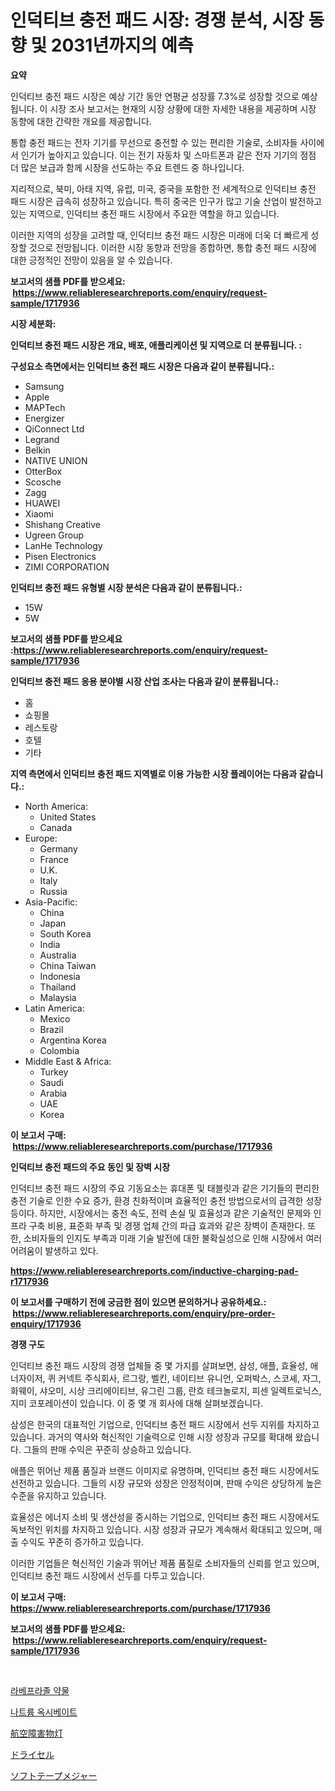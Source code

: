 <p><h1>인덕티브 충전 패드 시장: 경쟁 분석, 시장 동향 및 2031년까지의 예측</h1></p><p><strong>요약</strong></p>
<p><p>인덕티브 충전 패드 시장은 예상 기간 동안 연평균 성장률 7.3%로 성장할 것으로 예상됩니다. 이 시장 조사 보고서는 현재의 시장 상황에 대한 자세한 내용을 제공하며 시장 동향에 대한 간략한 개요를 제공합니다.</p><p>통합 충전 패드는 전자 기기를 무선으로 충전할 수 있는 편리한 기술로, 소비자들 사이에서 인기가 높아지고 있습니다. 이는 전기 자동차 및 스마트폰과 같은 전자 기기의 점점 더 많은 보급과 함께 시장을 선도하는 주요 트렌드 중 하나입니다.</p><p>지리적으로, 북미, 아태 지역, 유럽, 미국, 중국을 포함한 전 세계적으로 인덕티브 충전 패드 시장은 급속히 성장하고 있습니다. 특히 중국은 인구가 많고 기술 산업이 발전하고 있는 지역으로, 인덕티브 충전 패드 시장에서 주요한 역할을 하고 있습니다.</p><p>이러한 지역의 성장을 고려할 때, 인덕티브 충전 패드 시장은 미래에 더욱 더 빠르게 성장할 것으로 전망됩니다. 이러한 시장 동향과 전망을 종합하면, 통합 충전 패드 시장에 대한 긍정적인 전망이 있음을 알 수 있습니다.</p></p>
<p><strong>보고서의 샘플 PDF를 받으세요: &nbsp;<a href="https://www.reliableresearchreports.com/enquiry/request-sample/1717936">https://www.reliableresearchreports.com/enquiry/request-sample/1717936</a></strong></p>
<p><strong>시장 세분화:</strong></p>
<p><strong> 인덕티브 충전 패드 시장은 개요, 배포, 애플리케이션 및 지역으로 더 분류됩니다. :</strong></p>
<p><strong>구성요소 측면에서는 인덕티브 충전 패드 시장은 다음과 같이 분류됩니다.:</strong></p>
<p><ul><li>Samsung</li><li>Apple</li><li>MAPTech</li><li>Energizer</li><li>QiConnect Ltd</li><li>Legrand</li><li>Belkin</li><li>NATIVE UNION</li><li>OtterBox</li><li>Scosche</li><li>Zagg</li><li>HUAWEI</li><li>Xiaomi</li><li>Shishang Creative</li><li>Ugreen Group</li><li>LanHe Technology</li><li>Pisen Electronics</li><li>ZIMI CORPORATION</li></ul></p>
<p><strong> 인덕티브 충전 패드 유형별 시장 분석은 다음과 같이 분류됩니다.:</strong></p>
<p><ul><li>15W</li><li>5W</li></ul></p>
<p><strong>보고서의 샘플 PDF를 받으세요 :<a href="https://www.reliableresearchreports.com/enquiry/request-sample/1717936">https://www.reliableresearchreports.com/enquiry/request-sample/1717936</a></strong></p>
<p><strong> 인덕티브 충전 패드 응용 분야별 시장 산업 조사는 다음과 같이 분류됩니다.:</strong></p>
<p><ul><li>홈</li><li>쇼핑몰</li><li>레스토랑</li><li>호텔</li><li>기타</li></ul></p>
<p><strong>지역 측면에서 인덕티브 충전 패드 지역별로 이용 가능한 시장 플레이어는 다음과 같습니다.:</strong></p>
<p><ul>
    <li>
        North America:
        <ul>
            <li>United States</li>
            <li>Canada</li>
        </ul>
    </li>
    <li>
        Europe:
        <ul>
            <li>Germany</li>
            <li>France</li>
            <li>U.K.</li>
            <li>Italy</li>
            <li>Russia</li>
        </ul>
    </li>
    <li>
        Asia-Pacific:
        <ul>
            <li>China</li>
            <li>Japan</li>
            <li>South Korea</li>
            <li>India</li>
            <li>Australia</li>
            <li>China Taiwan</li>
            <li>Indonesia</li>
            <li>Thailand</li>
            <li>Malaysia</li>
        </ul>
    </li>
    <li>
        Latin America:
        <ul>
            <li>Mexico</li>
            <li>Brazil</li>
            <li>Argentina Korea</li>
            <li>Colombia</li>
        </ul>
    </li>
    <li>
        Middle East & Africa:
        <ul>
            <li>Turkey</li>
            <li>Saudi</li>
            <li>Arabia</li>
            <li>UAE</li>
            <li>Korea</li>
        </ul>
    </li>
    </ul></p>
<p><strong>이 보고서 구매: &nbsp;<a href="https://www.reliableresearchreports.com/purchase/1717936">https://www.reliableresearchreports.com/purchase/1717936</a></strong></p>
<p><strong>인덕티브 충전 패드의 주요 동인 및 장벽 시장</strong></p>
<p><p>인덕티브 충전 패드 시장의 주요 기동요소는 휴대폰 및 태블릿과 같은 기기들의 편리한 충전 기술로 인한 수요 증가, 환경 친화적이며 효율적인 충전 방법으로서의 급격한 성장 등이다. 하지만, 시장에서는 충전 속도, 전력 손실 및 효율성과 같은 기술적인 문제와 인프라 구축 비용, 표준화 부족 및 경쟁 업체 간의 파급 효과와 같은 장벽이 존재한다. 또한, 소비자들의 인지도 부족과 미래 기술 발전에 대한 불확실성으로 인해 시장에서 여러 어려움이 발생하고 있다.</p></p>
<p><strong><a href="https://www.reliableresearchreports.com/inductive-charging-pad-r1717936">https://www.reliableresearchreports.com/inductive-charging-pad-r1717936</a></strong></p>
<p><strong>이 보고서를 구매하기 전에 궁금한 점이 있으면 문의하거나 공유하세요.: &nbsp;<a href="https://www.reliableresearchreports.com/enquiry/pre-order-enquiry/1717936">https://www.reliableresearchreports.com/enquiry/pre-order-enquiry/1717936</a></strong></p>
<p><strong>경쟁 구도</strong></p>
<p><p>인덕티브 충전 패드 시장의 경쟁 업체들 중 몇 가지를 살펴보면, 삼성, 애플, 효율성, 애너자이저, 퀴 커넥트 주식회사, 르그랑, 벨킨, 네이티브 유니언, 오퍼박스, 스코셰, 자그, 화웨이, 샤오미, 시상 크리에이티브, 유그린 그룹, 란흐 테크놀로지, 피센 일렉트로닉스, 지미 코포레이션이 있습니다. 이 중 몇 개 회사에 대해 살펴보겠습니다.</p><p>삼성은 한국의 대표적인 기업으로, 인덕티브 충전 패드 시장에서 선두 지위를 차지하고 있습니다. 과거의 역사와 혁신적인 기술력으로 인해 시장 성장과 규모를 확대해 왔습니다. 그들의 판매 수익은 꾸준히 상승하고 있습니다.</p><p>애플은 뛰어난 제품 품질과 브랜드 이미지로 유명하며, 인덕티브 충전 패드 시장에서도 선전하고 있습니다. 그들의 시장 규모와 성장은 안정적이며, 판매 수익은 상당하게 높은 수준을 유지하고 있습니다.</p><p>효율성은 에너지 소비 및 생산성을 중시하는 기업으로, 인덕티브 충전 패드 시장에서도 독보적인 위치를 차지하고 있습니다. 시장 성장과 규모가 계속해서 확대되고 있으며, 매출 수익도 꾸준히 증가하고 있습니다.</p><p>이러한 기업들은 혁신적인 기술과 뛰어난 제품 품질로 소비자들의 신뢰를 얻고 있으며, 인덕티브 충전 패드 시장에서 선두를 다투고 있습니다.</p></p>
<p><strong>이 보고서 구매: &nbsp; <a href="https://www.reliableresearchreports.com/purchase/1717936">https://www.reliableresearchreports.com/purchase/1717936</a></strong></p>
<p><strong>보고서의 샘플 PDF를 받으세요: &nbsp;<a href="https://www.reliableresearchreports.com/enquiry/request-sample/1717936">https://www.reliableresearchreports.com/enquiry/request-sample/1717936</a></strong><strong></strong></p>
<p>&nbsp;</p>
<p><p><a href="https://medium.com/@sandubujor71/%EB%9D%BC%EB%B2%A0%ED%94%84%EB%9D%BC%EC%A1%B8-%EC%95%BD%EB%AC%BC-%EC%8B%9C%EC%9E%A5-%EA%B7%9C%EB%AA%A8-%EC%8B%9C%EC%9E%A5-%EC%A0%84%EB%A7%9D-%EB%B0%8F-%EC%8B%9C%EC%9E%A5-%EC%98%88%EC%B8%A1-2024%EB%85%84%EB%B6%80%ED%84%B0-2031%EB%85%84-0d7379a716c2">라베프라졸 약물</a></p><p><a href="https://medium.com/@maksymilianbaran1901/%EB%82%98%ED%8A%B8%EB%A5%A8-%EC%98%A5%EC%8B%9C%EB%B2%A0%EC%9D%B4%ED%8A%B8-%EC%8B%9C%EC%9E%A5-%EB%A9%94%ED%8A%B8%EB%A6%AD%EC%8A%A4-%ED%95%B4%EB%8F%85-%EC%8B%9C%EC%9E%A5-%EC%A0%90%EC%9C%A0%EC%9C%A8-%ED%8A%B8%EB%A0%8C%EB%93%9C-%EB%B0%8F-%EC%84%B1%EC%9E%A5-%ED%8C%A8%ED%84%B4-c2cab7d36d86">나트륨 옥시베이트</a></p><p><a href="https://medium.com/@anabelavenport7854/%E8%88%AA%E7%A9%BA%E9%9A%9C%E5%AE%B3%E7%81%AF%E5%B8%82%E5%A0%B4%E8%A6%8F%E6%A8%A1%E3%81%A8%E5%B8%82%E5%A0%B4%E5%8B%95%E5%90%91-%E5%AE%8C%E5%85%A8%E3%81%AA%E7%94%A3%E6%A5%AD%E6%A6%82%E8%A6%81-2024%E5%B9%B4%E3%81%8B%E3%82%892031%E5%B9%B4%E3%81%BE%E3%81%A7-04f1e4b08043">航空障害物灯</a></p><p><a href="https://medium.com/@raymanta28/%E4%B9%BE%E9%9B%BB%E6%B1%A0%E5%B8%82%E5%A0%B4-%E5%B8%82%E5%A0%B4cagr-%E5%B8%82%E5%A0%B4%E5%8B%95%E5%90%91-%E3%81%8A%E3%82%88%E3%81%B3%E6%88%90%E9%95%B7%E6%88%A6%E7%95%A5%E3%81%AB%E9%96%A2%E3%81%99%E3%82%8B%E6%B4%9E%E5%AF%9F-78a6d8b0ec86">ドライセル</a></p><p><a href="https://github.com/SarahFahey88/Market-Research-Report-List-1/blob/main/188148027594.md">ソフトテープメジャー</a></p></p>